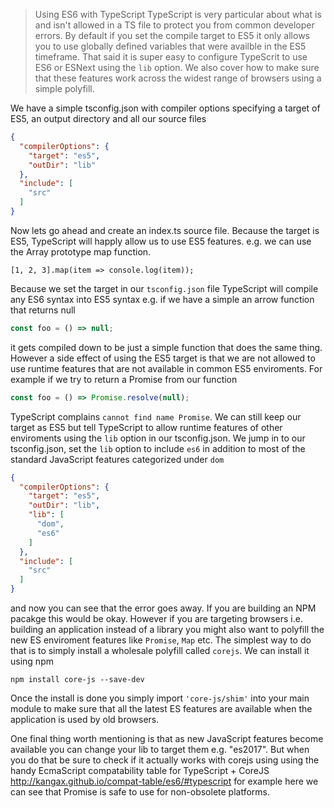 > Using ES6 with TypeScript
> TypeScript is very particular about what is and isn't allowed in a TS file to protect you from common developer errors. By default if you set the compile target to ES5 it only allows you to use globally defined variables that were availble in the ES5 timeframe. That said it is super easy to configure TypeScrit to use ES6 or ESNext using the `lib` option. We also cover how to make sure that these features work across the widest range of browsers using a simple polyfill.


We have a simple tsconfig.json with compiler options specifying a target of ES5, an output directory and all our source files

```json
{
  "compilerOptions": {
    "target": "es5",
    "outDir": "lib"
  },
  "include": [
    "src"
  ]
}
```


Now lets go ahead and create an index.ts source file. Because the target is ES5, TypeScript will happly allow us to use ES5 features. e.g. we can use the Array prototype map function. 

```
[1, 2, 3].map(item => console.log(item));
```

Because we set the target in our `tsconfig.json` file TypeScript will compile any ES6 syntax into ES5 syntax e.g. if we have a simple an arrow function that returns null

```js
const foo = () => null;
```
it gets compiled down to be just a simple function that does the same thing. However a side effect of using the ES5 target is that we are not allowed to use runtime features that are not available in common ES5 enviroments. For example if we try to return a Promise from our function 

```js
const foo = () => Promise.resolve(null);
```
TypeScript complains `cannot find name Promise`. We can still keep our target as ES5 but tell TypeScript to allow runtime features of other enviroments using the `lib` option in our tsconfig.json. We jump in to our tsconfig.json, set the `lib` option to include `es6` in addition to most of the standard JavaScript features categorized under `dom`

```json
{
  "compilerOptions": {
    "target": "es5",
    "outDir": "lib",
    "lib": [
      "dom",
      "es6"
    ]
  },
  "include": [
    "src"
  ]
}
```
and now you can see that the error goes away. If you are building an NPM pacakge this would be okay. However if you are targeting browsers i.e. building an application instead of a library you might also want to polyfill the new ES enviroment features like `Promise`, `Map` etc. The simplest way to do that is to simply install a wholesale polyfill called `corejs`. We can install it using npm

```
npm install core-js --save-dev
```

Once the install is done you simply import `'core-js/shim'` into your main module to make sure that all the latest ES features are available when the application is used by old browsers.

One final thing worth mentioning is that as new JavaScript features become available you can change your lib to target them e.g. "es2017". But when you do that be sure to check if it actually works with corejs using using the handy EcmaScript compatability table for TypeScript + CoreJS http://kangax.github.io/compat-table/es6/#typescript for example here we can see that Promise is safe to use for non-obsolete platforms.